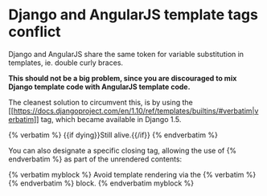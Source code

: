 # Django and AngularJS template tags conflict

Django and AngularJS share the same token for variable substitution in templates, ie. double curly braces. 

__This should not be a big problem, since you are discouraged to mix Django template code with AngularJS template code.__

The cleanest solution to circumvent this, is by using the [[https://docs.djangoproject.com/en/1.10/ref/templates/builtins/#verbatim|verbatim]] tag, which became available in Django 1.5.

<file>
{% verbatim %}
    {{if dying}}Still alive.{{/if}}
{% endverbatim %}
</file>

You can also designate a specific closing tag, allowing the use of {% endverbatim %} as part of the unrendered contents:

<file>
{% verbatim myblock %}
    Avoid template rendering via the {% verbatim %}{% endverbatim %} block.
{% endverbatim myblock %}
</file>